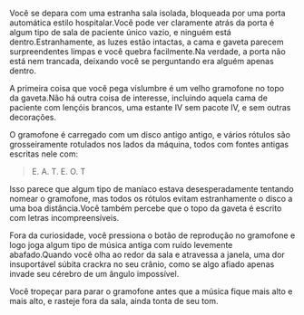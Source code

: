 Você se depara com uma estranha sala isolada, bloqueada por uma porta automática estilo hospitalar.Você pode ver claramente atrás da porta é algum tipo de sala de paciente único vazio, e ninguém está dentro.Estranhamente, as luzes estão intactas, a cama e gaveta parecem surpreendentes limpas e você quebra facilmente.Na verdade, a porta não está nem trancada, deixando você se perguntando era alguém apenas dentro.

A primeira coisa que você pega vislumbre é um velho gramofone no topo da gaveta.Não há outra coisa de interesse, incluindo aquela cama de paciente com lençóis brancos, uma estante IV sem pacote IV, e sem outras decorações.

O gramofone é carregado com um disco antigo antigo, e vários rótulos são grosseiramente rotulados nos lados da máquina, todos com fontes antigas escritas nele com:

> E. A. T. E. O. T

Isso parece que algum tipo de maníaco estava desesperadamente tentando nomear o gramofone, mas todos os rótulos evitam estranhamente o disco a uma boa distância.Você também percebe que o topo da gaveta é escrito com letras incompreensíveis.

Fora da curiosidade, você pressiona o botão de reprodução no gramofone e logo joga algum tipo de música antiga com ruído levemente abafado.Quando você olha ao redor da sala e atravessa a janela, uma dor insuportável súbita crackra no seu crânio, como se algo afiado apenas invade seu cérebro de um ângulo impossível.

Você tropeçar para parar o gramofone antes que a música fique mais alto e mais alto, e rasteje fora da sala, ainda tonta de seu tom.